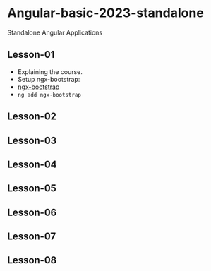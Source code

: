 # Angular-basic-2023-standalone
Standalone Angular Applications

## Lesson-01
- Explaining the course.
- Setup ngx-bootstrap:
- [ngx-bootstrap](https://valor-software.com/ngx-bootstrap/#/documentation#getting-started)
- `ng add ngx-bootstrap`

## Lesson-02











## Lesson-03





## Lesson-04


## Lesson-05


## Lesson-06


## Lesson-07






## Lesson-08


